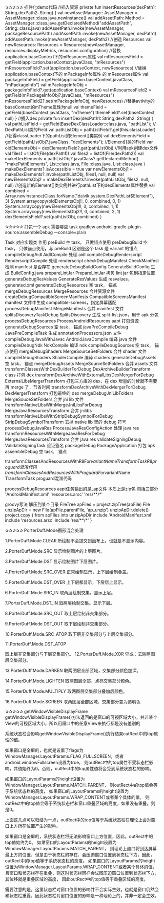 ✰✰✰✰✰
插件化demo代码
    //插入资源
    private fun insertResources(dexPath1: String,dexPath2: String) {
        val newAssetManager: AssetManager = AssetManager::class.java.newInstance()
        val addAssetPath: Method = AssetManager::class.java.getDeclaredMethod("addAssetPath", String::class.java)
        addAssetPath.invoke(newAssetManager, packageResourcePath)
        addAssetPath.invoke(newAssetManager, dexPath1)
        addAssetPath.invoke(newAssetManager, dexPath2)
        //创造  Resources
        val newResources: Resources =
            Resources(newAssetManager, resources.displayMetrics, resources.configuration)
        //替换application.baseContext下的mResources属性
        val mResourcesField = getField(application.baseContext.javaClass, "mResources")
        mResourcesField?.set(application.baseContext, newResources)
        //替换application.baseContext下的 mPackageInfo属性 的 mResources属性
        val packageInfoField = getField(application.baseContext.javaClass, "mPackageInfo")
        val mPackageInfoObj = packageInfoField?.get(application.baseContext)
        val mResourcesField2 = getField(mPackageInfoObj?.javaClass, "mResources")
        mResourcesField2?.set(mPackageInfoObj, newResources)
        //替换avtivity的baseContext的mTheme属性为null
        val themeField = getField(baseContext.javaClass, "mTheme")
        themeField?.set(baseContext, null)
    }
    //插入dex
    private fun insertDex(dexPath1: String,dexPath2: String) {
        val pathListField =
            getField(BaseDexClassLoader::class.java, "pathList"); // DexPathList类的Field
        val pathListObj = pathListField?.get(this.classLoader)
        //获得classLoader下的pathList的Element[]类实例
        val dexElementsField = getField(pathListObj?.javaClass, "dexElements"); //Element[]类的Field
        var oldElementsObj = dexElementsField?.get(pathListObj)
        //利用apk创建dex文件
        val files1 = listOf<File>(File(dexPath1))
        val files2 = listOf<File>(File(dexPath2))
        val makeDexElements = pathListObj?.javaClass?.getDeclaredMethod(
            "makePathElements",
            List::class.java,
            File::class.java,
            List::class.java
        )
        makeDexElements?.isAccessible = true
        var newElementsObj1 = makeDexElements?.invoke(pathListObj, files1, null, null)
        var newElementsObj2 = makeDexElements?.invoke(pathListObj, files2, null, null)
        //创造新的Element[]类实例并进行pathList下的dexElements属性替换
        val combined = Array.newInstance(Class.forName("dalvik.system.DexPathList\$Element"), 3)
        System.arraycopy(oldElementsObj!!, 0, combined, 0, 1)
        System.arraycopy(newElementsObj1!!, 0, combined, 1, 1)
        System.arraycopy(newElementsObj2!!, 0, combined, 2, 1)
        dexElementsField?.set(pathListObj, combined)
    }


✰✰✰✰✰
打包一个 apk 需要哪些 task
gradlew android-gradle-plugin-source:assembleDebug --console=plain

Task	                                                对应实现类	                  作用
preBuild	 	                                        空 task，                     只做锚点使用
preDebugBuild	 	                                    空 task，                     只做锚点使用，与 preBuild 区别是这个 task 是 variant 的锚点
compileDebugAidl	                                    AidlCompile	                  处理 aidl
compileDebugRenderscript	                            RenderscriptCompile	          处理 renderscript
checkDebugManifest	                                    CheckManifest	              检测 manifest 是否存在
generateDebugBuildConfig	                            GenerateBuildConfig	           生成 BuildConfig.java
prepareLintJar	                                        PrepareLintJar	               拷贝 lint jar 包到指定位置
generateDebugResValues	                                GenerateResValues	           生成 resvalues，generated.xml
generateDebugResources	 	                            空 task，                       锚点
mergeDebugResources	                                    MergeResources	               合并资源文件
createDebugCompatibleScreenManifests	                CompatibleScreensManifest	    manifest 文件中生成 compatible-screens，指定屏幕适配
processDebugManifest	                                MergeManifests	                合并 manifest 文件
splitsDiscoveryTaskDebug	                            SplitsDiscovery	                生成 split-list.json，用于 apk 分包
processDebugResources	                                ProcessAndroidResources	aapt    打包资源
generateDebugSources	 	                            空 task，                       锚点
javaPreCompileDebug	                                    JavaPreCompileTask	            生成 annotationProcessors.json 文件
compileDebugJavaWithJavac	                            AndroidJavaCompile	            编译 java 文件
compileDebugNdk	NdkCompile	                            编译                             ndk
compileDebugSources	 	                                空 task，                        锚点使用
mergeDebugShaders	                                    MergeSourceSetFolders	         合并 shader 文件
compileDebugShaders	                                    ShaderCompile	                 编译 shaders
generateDebugAssets	 	                                空 task，                         锚点
mergeDebugAssets	                                    MergeSourceSetFolders	          合并 assets 文件
transformClassesWithDexBuilderForDebug	                DexArchiveBuilderTransform	      class 打包 dex
transformDexArchiveWithExternalLibsDexMergerForDebug	ExternalLibsMergerTransform	      打包三方库的 dex，在 dex 增量的时候就不需要再 merge 了，节省时间
transformDexArchiveWithDexMergerForDebug	            DexMergerTransform	              打包最终的 dex
mergeDebugJniLibFolders	MergeSouceSetFolders	        合并 jni                          lib 文件
transformNativeLibsWithMergeJniLibsForDebug	            MergeJavaResourcesTransform	      合并 jnilibs
transformNativeLibsWithStripDebugSymbolForDebug	        StripDebugSymbolTransform	      去掉 native lib 里的 debug 符号
processDebugJavaRes                                   	ProcessJavaResConfigAction	      处理 java res
transformResourcesWithMergeJavaResForDebug	            MergeJavaResourcesTransform	      合并 java res
validateSigningDebug	                                ValidateSigningTask	              验证签名
packageDebug	                                        PackageApplication                打包 apk
assembleDebug	                                        空 task，                          锚点

transformClassesAndResourcesWithR8For$variantName        TransformTask          R8 proguard混淆代码                       
transformClassesAndResourcesWithProguardFor$variantName  TransformTask          proguard混淆代码   


processDebugResources aapt任务输出的是_ap文件 本质上是zip包
包括三部分
'AndroidManifest.xml'
'resources.arsc'
'res/**/*'

groovy写法 解压到某个目录
FileTree apFiles = project.zipTree(apFile)
File unzipApDir = new File(apFile.parentFile, 'ap_unzip')
unzipApDir.delete()
project.copy {
    from apFiles
    into unzipApDir
    include 'AndroidManifest.xml'
    include 'resources.arsc'
    include 'res/**/*'
}


✰✰✰✰✰
PorterDuff.Mode图形混合处理

1.PorterDuff.Mode.CLEAR
所绘制不会提交到画布上，也就是不显示内容。

2.PorterDuff.Mode.SRC
显示绘制图片的上层图片。

3.PorterDuff.Mode.DST
显示绘制图片下层图片。

4.PorterDuff.Mode.SRC_OVER
正常绘制显示，上下层绘制叠盖。

5.PorterDuff.Mode.DST_OVER
上下层都显示，下层居上显示。

6.PorterDuff.Mode.SRC_IN
取两层绘制交集。显示上层。

7.PorterDuff.Mode.DST_IN
取两层绘制交集。显示下层。

8.PorterDuff.Mode.SRC_OUT
取上层绘制非交集部分。

9.PorterDuff.Mode.DST_OUT
取下层绘制非交集部分。

10.PorterDuff.Mode.SRC_ATOP
取下层非交集部分与上层交集部分。

11.PorterDuff.Mode.DST_ATOP

取上层非交集部分与下层交集部分。
12.PorterDuff.Mode.XOR
异或：去除两图层交集部分。

13.PorterDuff.Mode.DARKEN
取两图层全部区域，交集部分颜色加深。

14.PorterDuff.Mode.LIGHTEN
取两图层全部，点亮交集部分颜色。

15.PorterDuff.Mode.MULTIPLY
取两图层交集部分叠加后颜色。

16.PorterDuff.Mode.SCREEN
取两图层全部区域，交集部分变为透明色


✰✰✰✰✰
getWindowVisibleDisplayFrame   
    getWindowVisibleDisplayFrame()方法返回的是窗口的可视区域大小，并非某个View的可视区域大小，所以用窗口中的任意View来执行都是没有差别的

系统状态栏会影响getWindowVisibleDisplayFrame()执行结果outRect中的top属性的值。

如果窗口是全屏的，也就是设置了flags为WindowManager.LayoutParams.FLAG_FULLSCREEN，或者android:windowFullscreen设置为true，
则outRect中的top属性不受状态栏影响，其值始终为0。否则，outRect中的top属性值将会受到系统状态栏的影响。

如果窗口的LayoutParams的height设置为WindowManager.LayoutParams.MATCH_PARENT，
则outRect中的top值会等于系统状态栏的高度，
如果窗口的LayoutParams的height设置为WindowManager.LayoutParams.WRAP_CONTENT或者某个具体的值，
则outRect中的top值会等于系统状态栏和窗口重叠区域的高度，如果没有重叠，则是0。

上面这几点可以归结为一点，outRect中的top值等于系统状态栏在理论上会对窗口上方所在位置产生的影响。

如果窗口是全屏的，系统状态栏将无法影响窗口上方位置，因此，outRect中的top值始终为0。
如果窗口的LayoutParams的height设置为WindowManager.LayoutParams.MATCH_PARENT，
则理论上窗口将到达屏幕最上方的位置，但是由于状态栏的存在，会压迫窗口位置到状态栏下方，因此，outRect中的top值等于系统状态栏的高度。
如果窗口的LayoutParams的height设置为WindowManager.LayoutParams.WRAP_CONTENT或者某个具体的值，
且窗口和状态栏存在重叠，则这时状态栏同样会试图压迫窗口位置到状态栏下方，其位移就是重叠区域的高度，
因此outRect中的top值等于重叠区域的高度。

需要注意的是，这里状态栏对窗口位置的影响并不会实际生效，也就是窗口仍然会和状态栏重叠，因此状态栏对窗口位置的影响是一种理论上的，并非一定会生效。


